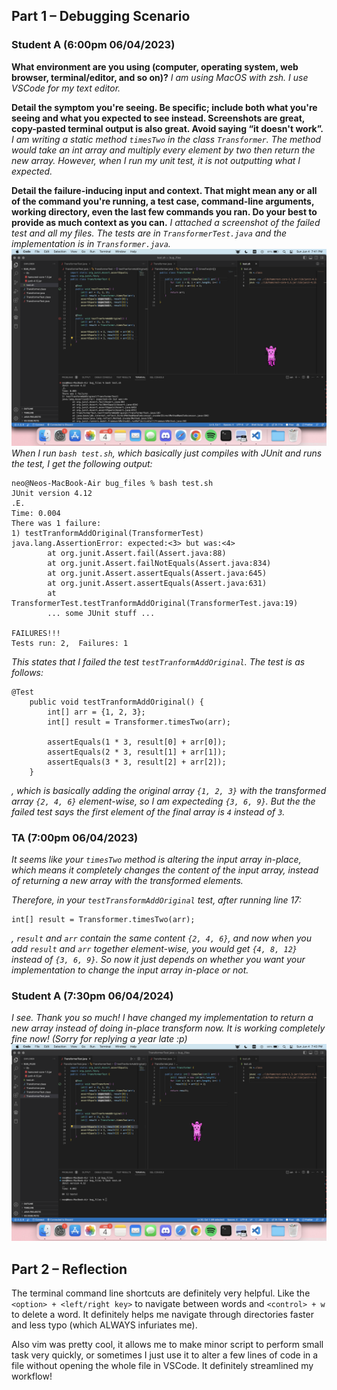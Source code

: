 ## Part 1 – Debugging Scenario
### Student A (6:00pm 06/04/2023)
**What environment are you using (computer, operating system, web browser, terminal/editor, and so on)?**
*I am using MacOS with zsh. I use VSCode for my text editor.*

**Detail the symptom you're seeing. Be specific; include both what you're seeing and what you expected to see instead. Screenshots are great, copy-pasted terminal output is also great. Avoid saying “it doesn't work”.**
*I am writing a static method `timesTwo` in the class `Transformer`. The method would take an int array and multiply every element by two then return the new array. However, when I run my unit test, it is not outputting what I expected.*

**Detail the failure-inducing input and context. That might mean any or all of the command you're running, a test case, command-line arguments, working directory, even the last few commands you ran. Do your best to provide as much context as you can.**
*I attached a screenshot of the failed test and all my files. The tests are in `TransformerTest.java` and the implementation is in `Transformer.java`.*
![bug.png](images/bug.png)
*When I run `bash test.sh`, which basically just compiles with JUnit and runs the test, I get the following output:*
```
neo@Neos-MacBook-Air bug_files % bash test.sh
JUnit version 4.12
.E.
Time: 0.004
There was 1 failure:
1) testTranformAddOriginal(TransformerTest)
java.lang.AssertionError: expected:<3> but was:<4>
        at org.junit.Assert.fail(Assert.java:88)
        at org.junit.Assert.failNotEquals(Assert.java:834)
        at org.junit.Assert.assertEquals(Assert.java:645)
        at org.junit.Assert.assertEquals(Assert.java:631)
        at TransformerTest.testTranformAddOriginal(TransformerTest.java:19)
        ... some JUnit stuff ...

FAILURES!!!
Tests run: 2,  Failures: 1
```

*This states that I failed the test `testTranformAddOriginal`.
The test is as follows:*
```
@Test
    public void testTranformAddOriginal() {
        int[] arr = {1, 2, 3};
        int[] result = Transformer.timesTwo(arr);
        
        assertEquals(1 * 3, result[0] + arr[0]);
        assertEquals(2 * 3, result[1] + arr[1]);
        assertEquals(3 * 3, result[2] + arr[2]);
    }
```
*, which is basically adding the original array `{1, 2, 3}` with the transformed array `{2, 4, 6}` element-wise, so I am expecteding `{3, 6, 9}`. But the the failed test says the first element of the final array is `4` instead of `3`.*


### TA (7:00pm 06/04/2023)
*It seems like your `timesTwo` method is altering the input array in-place, which means it completely changes the content of the input array, instead of returning a new array with the transformed elements.*

*Therefore, in your `testTransformAddOriginal` test, after running line 17:*
```
int[] result = Transformer.timesTwo(arr);
```
*, `result` and `arr` contain the same content `{2, 4, 6}`, and now when you add `result` and `arr` together element-wise, you would get `{4, 8, 12}` instead of `{3, 6, 9}`. So now it just depends on whether you want your implementation to change the input array in-place or not.*

### Student A (7:30pm 06/04/2024)
*I see. Thank you so much! I have changed my implementation to return a new array instead of doing in-place transform now. It is working completely fine now! (Sorry for replying a year late :p)*
![fixed.png](images/fixed.png)

## Part 2 – Reflection
The terminal command line shortcuts are definitely very helpful. Like the `<option> + <left/right key>` to navigate between words and `<control> + w` to delete a word. It definitely helps me navigate through directories faster and less typo (which ALWAYS infuriates me). 

Also vim was pretty cool, it allows me to make minor script to perform small task very quickly, or sometimes I just use it to alter a few lines of code in a file without opening the whole file in VSCode. It definitely streamlined my workflow!